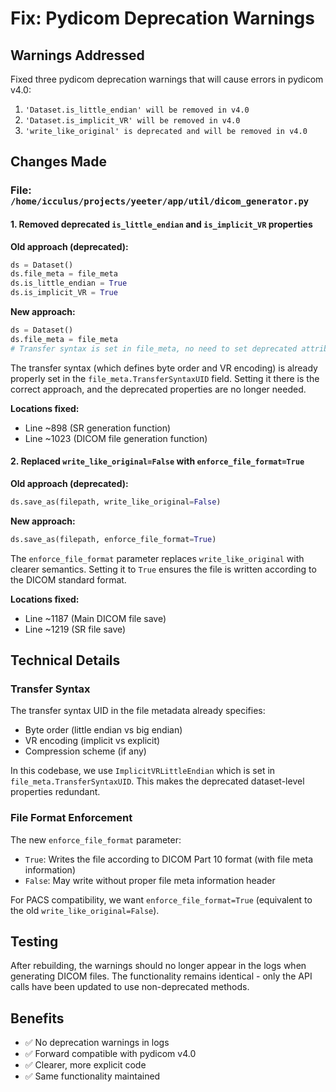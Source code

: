 # Fix: Pydicom Deprecation Warnings

## Warnings Addressed

Fixed three pydicom deprecation warnings that will cause errors in pydicom v4.0:

1. `'Dataset.is_little_endian' will be removed in v4.0`
2. `'Dataset.is_implicit_VR' will be removed in v4.0`
3. `'write_like_original' is deprecated and will be removed in v4.0`

## Changes Made

### File: `/home/icculus/projects/yeeter/app/util/dicom_generator.py`

#### 1. Removed deprecated `is_little_endian` and `is_implicit_VR` properties

**Old approach (deprecated):**

```python
ds = Dataset()
ds.file_meta = file_meta
ds.is_little_endian = True
ds.is_implicit_VR = True
```

**New approach:**

```python
ds = Dataset()
ds.file_meta = file_meta
# Transfer syntax is set in file_meta, no need to set deprecated attributes
```

The transfer syntax (which defines byte order and VR encoding) is already properly set in the `file_meta.TransferSyntaxUID` field. Setting it there is the correct approach, and the deprecated properties are no longer needed.

**Locations fixed:**

- Line ~898 (SR generation function)
- Line ~1023 (DICOM file generation function)

#### 2. Replaced `write_like_original=False` with `enforce_file_format=True`

**Old approach (deprecated):**

```python
ds.save_as(filepath, write_like_original=False)
```

**New approach:**

```python
ds.save_as(filepath, enforce_file_format=True)
```

The `enforce_file_format` parameter replaces `write_like_original` with clearer semantics. Setting it to `True` ensures the file is written according to the DICOM standard format.

**Locations fixed:**

- Line ~1187 (Main DICOM file save)
- Line ~1219 (SR file save)

## Technical Details

### Transfer Syntax

The transfer syntax UID in the file metadata already specifies:

- Byte order (little endian vs big endian)
- VR encoding (implicit vs explicit)
- Compression scheme (if any)

In this codebase, we use `ImplicitVRLittleEndian` which is set in `file_meta.TransferSyntaxUID`. This makes the deprecated dataset-level properties redundant.

### File Format Enforcement

The new `enforce_file_format` parameter:

- `True`: Writes the file according to DICOM Part 10 format (with file meta information)
- `False`: May write without proper file meta information header

For PACS compatibility, we want `enforce_file_format=True` (equivalent to the old `write_like_original=False`).

## Testing

After rebuilding, the warnings should no longer appear in the logs when generating DICOM files. The functionality remains identical - only the API calls have been updated to use non-deprecated methods.

## Benefits

- ✅ No deprecation warnings in logs
- ✅ Forward compatible with pydicom v4.0
- ✅ Clearer, more explicit code
- ✅ Same functionality maintained
